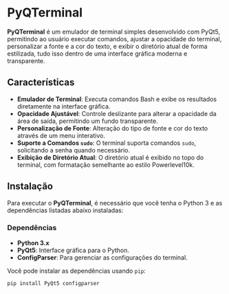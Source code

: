 # PyQTerminal

**PyQTerminal** é um emulador de terminal simples desenvolvido com PyQt5, permitindo ao usuário executar comandos, ajustar a opacidade do terminal, personalizar a fonte e a cor do texto, e exibir o diretório atual de forma estilizada, tudo isso dentro de uma interface gráfica moderna e transparente.

## Características

- **Emulador de Terminal**: Executa comandos Bash e exibe os resultados diretamente na interface gráfica.
- **Opacidade Ajustável**: Controle deslizante para alterar a opacidade da área de saída, permitindo um fundo transparente.
- **Personalização de Fonte**: Alteração do tipo de fonte e cor do texto através de um menu interativo.
- **Suporte a Comandos `sudo`**: O terminal suporta comandos `sudo`, solicitando a senha quando necessário.
- **Exibição de Diretório Atual**: O diretório atual é exibido no topo do terminal, com formatação semelhante ao estilo Powerlevel10k.

## Instalação

Para executar o **PyQTerminal**, é necessário que você tenha o Python 3 e as dependências listadas abaixo instaladas:

### Dependências

- **Python 3.x**
- **PyQt5**: Interface gráfica para o Python.
- **ConfigParser**: Para gerenciar as configurações do terminal.

Você pode instalar as dependências usando `pip`:

```bash
pip install PyQt5 configparser
